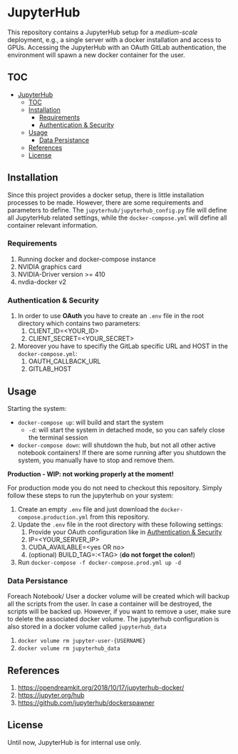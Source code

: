 # JupyterHub

This repository contains a JupyterHub setup for a *medium-scale* deployment, e.g., a single server with a docker installation and access to GPUs.
Accessing the JupyterHub with an OAuth GitLab authentication, the environment will spawn a new docker container for the user.

## TOC

- [JupyterHub](#jupyterhub)
  - [TOC](#toc)
  - [Installation](#installation)
    - [Requirements](#requirements)
    - [Authentication & Security](#authentication--security)
  - [Usage](#usage)
    - [Data Persistance](#data-persistance)
  - [References](#references)
  - [License](#license)

## Installation

Since this project provides a docker setup, there is little installation processes to be made. 
However, there are some requirements and parameters to define.
The `jupyterhub/jupyterhub_config.py` file will define all JupyterHub related settings, while the `docker-compose.yml` will define all container relevant information.

### Requirements

1. Running docker and docker-compose instance
2. NVIDIA graphics card
3. NVIDIA-Driver version >= 410 
4. nvdia-docker v2

### Authentication & Security

1. In order to use **OAuth** you have to create an `.env` file in the root directory which contains two parameters:
   1. CLIENT_ID=\<YOUR_ID>
   2. CLIENT_SECRET=\<YOUR_SECRET>
2. Moreover you have to specifiy the GitLab specific URL and HOST in the `docker-compose.yml`:
   1. OAUTH_CALLBACK_URL
   2. GITLAB_HOST

## Usage

Starting the system:

* `docker-compose up`: will build and start the system
  * `-d`: will start the system in detached mode, so you can safely close the terminal session
* `docker-compose down`: will shutdown the hub, but not all other active notebook containers! If there are some running after you shutdown the system, you manually have to stop and remove them.

**Production - WIP: not working properly at the moment!**

For production mode you do not need to checkout this repository.
Simply follow these steps to run the jupyterhub on your system:

1. Create an empty `.env` file and just download the `docker-compose.production.yml` from this repository.
2. Update the `.env` file in the root directory with these following settings:
   1. Provide your OAuth configuration like in [Authentication & Security](#authentication--security)
   2. IP=\<YOUR_SERVER_IP>
   3. CUDA_AVAILABLE=\<yes OR no>
   4. (optional) BUILD_TAG=:\<TAG> (**do not forget the colon!**)
3. Run `docker-compose -f docker-compose.prod.yml up -d`

### Data Persistance

Foreach Notebook/ User a docker volume will be created which will backup all the scripts from the user.
In case a container will be destroyed, the scripts will be backed up.
However, if you want to remove a user, make sure to delete the associated docker volume.
The jupyterhub configuration is also stored in a docker volume called `jupyterhub_data`

1. `docker volume rm jupyter-user-{USERNAME}`
2. `docker volume rm jupyterhub_data`

## References

1. https://opendreamkit.org/2018/10/17/jupyterhub-docker/ 
2. https://jupyter.org/hub
3. https://github.com/jupyterhub/dockerspawner

## License

Until now, JupyterHub is for internal use only.
